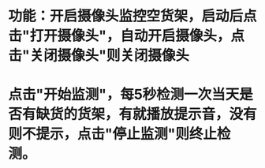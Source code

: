 # 功能：开启摄像头监控空货架，启动后点击"打开摄像头"，自动开启摄像头，点击"关闭摄像头"则关闭摄像头
# 点击"开始监测"，每5秒检测一次当天是否有缺货的货架，有就播放提示音，没有则不提示，点击"停止监测"则终止检测。
